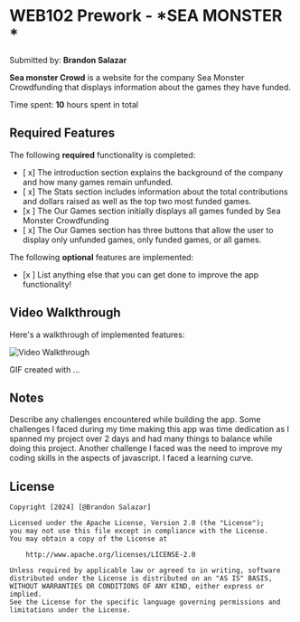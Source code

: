 # WEB102 Prework - *SEA MONSTER *

Submitted by: **Brandon Salazar**

**Sea monster Crowd** is a website for the company Sea Monster Crowdfunding that displays information about the games they have funded.

Time spent: **10** hours spent in total

## Required Features

The following **required** functionality is completed:

* [ x] The introduction section explains the background of the company and how many games remain unfunded.
* [ x] The Stats section includes information about the total contributions and dollars raised as well as the top two most funded games.
* [x ] The Our Games section initially displays all games funded by Sea Monster Crowdfunding
* [ x] The Our Games section has three buttons that allow the user to display only unfunded games, only funded games, or all games.

The following **optional** features are implemented:

* [x ] List anything else that you can get done to improve the app functionality!

## Video Walkthrough

Here's a walkthrough of implemented features:

<img src='"C:\Users\bsala\Downloads\127.0.0.1_3000_index.html and 18 more pages - Personal - Microsoft​ Edge 2024-06-15 21-43-03.mp4"' title='Video Walkthrough' width='' alt='Video Walkthrough' />

<!-- Replace this with whatever GIF tool you used! -->
GIF created with ...  
<!-- Recommended tools:
[Kap](https://getkap.co/) for macOS
[ScreenToGif](https://www.screentogif.com/) for Windows
[peek](https://github.com/phw/peek) for Linux. -->

## Notes

Describe any challenges encountered while building the app.
Some challenges I faced during my time making this app was time dedication as I spanned my project over 2 days and had many things to balance while doing this project.
Another challenge I faced was the need to improve my coding skills in the aspects of javascript.
I faced a learning curve.

## License

    Copyright [2024] [@Brandon Salazar]

    Licensed under the Apache License, Version 2.0 (the "License");
    you may not use this file except in compliance with the License.
    You may obtain a copy of the License at

        http://www.apache.org/licenses/LICENSE-2.0

    Unless required by applicable law or agreed to in writing, software
    distributed under the License is distributed on an "AS IS" BASIS,
    WITHOUT WARRANTIES OR CONDITIONS OF ANY KIND, either express or implied.
    See the License for the specific language governing permissions and
    limitations under the License.
